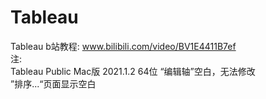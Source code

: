 # Tableau
Tableau b站教程: www.bilibili.com/video/BV1E4411B7ef  
注:  
Tableau Public Mac版 2021.1.2 64位 “编辑轴”空白，无法修改  
”排序...“页面显示空白
